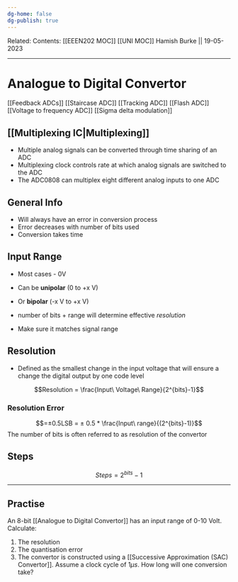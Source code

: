 ```yaml
---
dg-home: false
dg-publish: true
---
```

Related: 
Contents: [[EEEN202 MOC]]
[[UNI MOC]]
Hamish Burke || 19-05-2023
***

# Analogue to Digital Convertor

[[Feedback ADCs]]
	[[Staircase ADC]]
	[[Tracking ADC]]
	[[Flash ADC]]
	[[Voltage to frequency ADC]]
	[[Sigma delta modulation]]

## [[Multiplexing IC\|Multiplexing]]

- Multiple analog signals can be converted through time sharing of an ADC
- Multiplexing clock controls rate at which analog signals are switched to the ADC
- The ADC0808 can multiplex eight different analog inputs to one ADC

## General Info

- Will always have an error in conversion process
- Error decreases with number of bits used
- Conversion takes time

## Input Range

- Most cases - 0V
- Can be **unipolar** (0 to +x V)
- Or **bipolar** (-x V to +x V)

- number of bits + range will determine effective *resolution*
- Make sure it matches signal range

## Resolution

- Defined as the smallest change in the input voltage that will ensure a change the digital output by one code level

$$Resolution = \frac{Input\ Voltage\ Range}{2^{bits}-1}$$

### Resolution Error

$$=±0.5LSB = ± 0.5 * \frac{Input\ range}{(2^{bits}-1)}$$
The number of bits is often referred to as resolution of the convertor

## Steps

$$Steps=2^{bits}-1$$



****

## Practise

An 8-bit [[Analogue to Digital Convertor]] has an input range of 0-10 Volt. Calculate:
1. The resolution 
2. The quantisation error 
3. The convertor is constructed using a [[Successive Approximation (SAC) Convertor]]. Assume a clock cycle of $1 \mu s$. How long will one conversion take?






